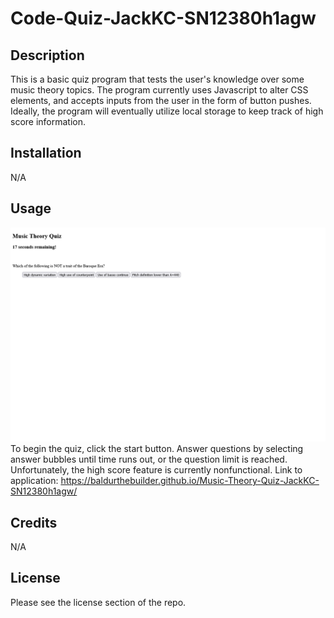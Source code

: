 # Code-Quiz-JackKC-SN12380h1agw
## Description
This is a basic quiz program that tests the user's knowledge over some music theory topics. The program currently uses Javascript to alter CSS elements, and accepts inputs from the user in the form of button pushes. Ideally, the program will eventually utilize local storage to keep track of high score information.

## Installation
N/A

## Usage
![alt text](./assets/Music%20Theory%20Quiz.png)
To begin the quiz, click the start button. Answer questions by selecting answer bubbles until time runs out, or the question limit is reached.
Unfortunately, the high score feature is currently nonfunctional.
Link to application: 
https://baldurthebuilder.github.io/Music-Theory-Quiz-JackKC-SN12380h1agw/

## Credits
N/A

## License
Please see the license section of the repo.
